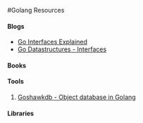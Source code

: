 #Golang Resources

#### Blogs
- [Go Interfaces Explained](http://www.airs.com/blog/archives/277)
- [Go Datastructures - Interfaces](http://research.swtch.com/interfaces)

#### Books

#### Tools
1. [Goshawkdb - Object database in Golang](https://goshawkdb.io/index.html)

#### Libraries
